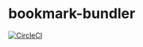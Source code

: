 # bookmark-bundler

[![CircleCI](https://circleci.com/gh/u6k/bookmark-bundler.svg?style=svg)](https://circleci.com/gh/u6k/bookmark-bundler)

